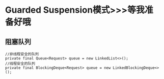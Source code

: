 # Guarded Suspension模式>>>等我准备好哦

## 阻塞队列
```
//非线程安全的队列
private final Queue<Request> queue = new LinkedList<>();
//线程安全的队列
private final BlockingDeque<Request> queue = new LinkedBlockingDeque<>();
```